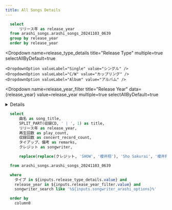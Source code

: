 ```yaml
---
title: All Songs Details
---
```


```sql release_year
  select
      リリース年 as release_year
  from arashi_songs.arashi_songs_20241103_0639
  group by release_year
  order by release_year
```

<Dropdown 
  name=release_type_details
  title="Release Type"
  multiple=true
  selectAllByDefault=true
>
    <DropdownOption valueLabel="Single" value="シングル" />
    <DropdownOption valueLabel="C/W" value="カップリング" />
    <DropdownOption valueLabel="Album" value="アルバム" />
</Dropdown>

<Dropdown
    name=release_year_filter
    title="Release Year"
    data={release_year}
    value=release_year
    multiple=true
    selectAllByDefault=true
>
</Dropdown>

<Details title='Songwriter Option'>

  Options for finding songs with written by ARASHI members.

    <ButtonGroup 
        name=songwriter_arashi_options 
    >
        <ButtonGroupItem valueLabel="All" value="%" default />
        <ButtonGroupItem valueLabel="櫻井翔" value="櫻井翔" />
        <ButtonGroupItem valueLabel="二宮和也" value="二宮和也" />
        <ButtonGroupItem valueLabel="嵐" value="嵐" />
    </ButtonGroup>

</Details>




```sql details
  select
      曲名 as song_title,
      SPLIT_PART(収録CD, ' | ', 1) as title,
      リリース年 as release_year,
      再生回数 as play_count,
      収録回数 as concert_record_count,
      タイアップ、備考 as remarks,
      クレジット as songwriter,

      replace(replace(クレジット, 'SHOW', '櫻井翔'), 'Sho Sakurai', '櫻井翔') as songwriter_search

  from arashi_songs.arashi_songs_20241103_0639

  where 
    タイプ in ${inputs.release_type_details.value} and
    release_year in ${inputs.release_year_filter.value} and
    songwriter_search like '%${inputs.songwriter_arashi_options}%'

  order by
    column0
```

<DataTable data={details} rows=all search=true >
    <Column id=song_title title="Title" />
    <Column id=title title="Release" />
    <Column id=release_year title="Year" />
    <Column id=play_count title="Play Counts" contentType=bar />
    <Column id=concert_record_count title="Live DVD Counts" contentType=bar />
    <Column id=remarks title="Remarks" />
    <Column id=songwriter title="Songwriters" />
</DataTable>

